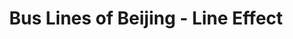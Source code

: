 ---
title: Bus Lines of Beijing - Line Effect
category: map, lines
tags: bmap
titleCN: 北京公交路线 - 线特效
---